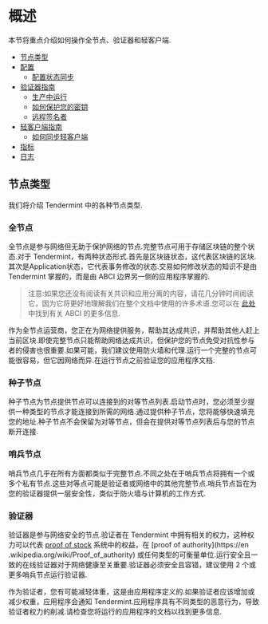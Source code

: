 # 概述

本节将重点介绍如何操作全节点、验证器和轻客户端.

- [节点类型](#node-types)
- [配置](./configuration.md)
  - [配置状态同步](./state-sync.md)
- [验证器指南](./validators.md)
  - [生产中运行](./running-in-production.md)
  - [如何保护您的密钥](./validators.md#validator_keys)
  - [远程签名者](./remote-signer.md)
- [轻客户端指南](./light-client.md)
  - [如何同步轻客户端](./light-client.md#)
- [指标](./metrics.md)
- [日志](./logging.md)

## 节点类型

我们将介绍 Tendermint 中的各种节点类型.

### 全节点

 全节点是参与网络但无助于保护网络的节点.完整节点可用于存储区块链的整个状态.对于 Tendermint，有两种状态形式.首先是区块链状态，这代表区块链的区块.其次是Application状态，它代表事务修改的状态.交易如何修改状态的知识不是由 Tendermint 掌握的，而是由 ABCI 边界另一侧的应用程序掌握的.

 > 注意:如果您还没有阅读有关共识和应用分离的内容，请花几分钟时间阅读它，因为它将更好地理解我们在整个文档中使用的许多术语.您可以在 [此处](../app-dev/app-architecture.md) 中找到有关 ABCI 的更多信息.

 作为全节点运营商，您正在为网络提供服务，帮助其达成共识，并帮助其他人赶上当前区块.即使完整节点只能帮助网络达成共识，但保护您的节点免受对抗性参与者的侵害也很重要.如果可能，我们建议使用防火墙和代理.运行一个完整的节点可能很容易，但它因网络而异.在运行节点之前验证您的应用程序文档.

### 种子节点

 种子节点为节点提供节点可以连接到的对等节点列表.启动节点时，您必须至少提供一种类型的节点才能连接到所需的网络.通过提供种子节点，您将能够快速填充您的地址.种子节点不会保留为对等节点，但会在提供对等节点列表后与您的节点断开连接.

### 哨兵节点

 哨兵节点几乎在所有方面都类似于完整节点.不同之处在于哨兵节点将拥有一个或多个私有节点.这些对等点可能是验证者或网络中的其他完整节点.哨兵节点旨在为您的验证器提供一层安全性，类似于防火墙与计算机的工作方式.

### 验证器

验证器是参与网络安全的节点.验证者在 Tendermint 中拥有相关的权力，这种权力可以代表 [proof of stock](https://en.wikipedia.org/wiki/Proof_of_stake) 系统中的权益，在 [proof of authority](https://en .wikipedia.org/wiki/Proof_of_authority) 或任何类型的可衡量单位.运行安全且一致的在线验证器对于网络健康至关重要.验证器必须安全且容错，建议使用 2 个或更多哨兵节点运行验证器.

作为验证者，您有可能减轻体重，这是由应用程序定义的.如果验证者应该增加或减少权重，应用程序会通知 Tendermint.应用程序具有不同类型的恶意行为，导致验证者权力的削减.请检查您将运行的应用程序的文档以找到更多信息.
